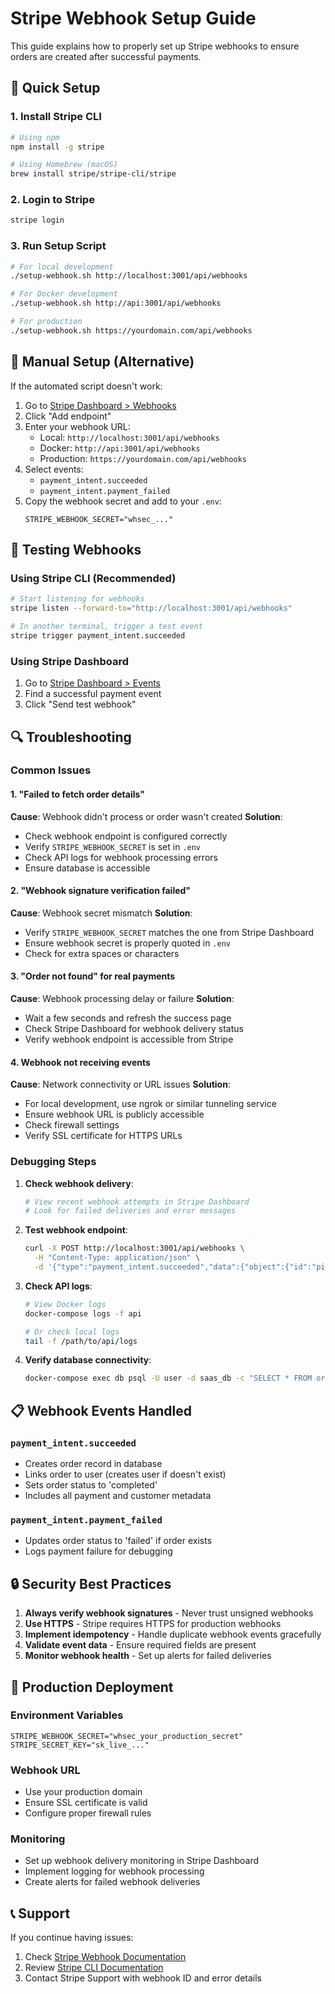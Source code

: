 # Stripe Webhook Setup Guide

This guide explains how to properly set up Stripe webhooks to ensure orders are created after successful payments.

## 🚀 Quick Setup

### 1. Install Stripe CLI
```bash
# Using npm
npm install -g stripe

# Using Homebrew (macOS)
brew install stripe/stripe-cli/stripe
```

### 2. Login to Stripe
```bash
stripe login
```

### 3. Run Setup Script
```bash
# For local development
./setup-webhook.sh http://localhost:3001/api/webhooks

# For Docker development
./setup-webhook.sh http://api:3001/api/webhooks

# For production
./setup-webhook.sh https://yourdomain.com/api/webhooks
```

## 🔧 Manual Setup (Alternative)

If the automated script doesn't work:

1. Go to [Stripe Dashboard > Webhooks](https://dashboard.stripe.com/webhooks)
2. Click "Add endpoint"
3. Enter your webhook URL:
   - Local: `http://localhost:3001/api/webhooks`
   - Docker: `http://api:3001/api/webhooks`
   - Production: `https://yourdomain.com/api/webhooks`
4. Select events:
   - `payment_intent.succeeded`
   - `payment_intent.payment_failed`
5. Copy the webhook secret and add to your `.env`:
   ```env
   STRIPE_WEBHOOK_SECRET="whsec_..."
   ```

## 🧪 Testing Webhooks

### Using Stripe CLI (Recommended)
```bash
# Start listening for webhooks
stripe listen --forward-to="http://localhost:3001/api/webhooks"

# In another terminal, trigger a test event
stripe trigger payment_intent.succeeded
```

### Using Stripe Dashboard
1. Go to [Stripe Dashboard > Events](https://dashboard.stripe.com/events)
2. Find a successful payment event
3. Click "Send test webhook"

## 🔍 Troubleshooting

### Common Issues

#### 1. "Failed to fetch order details"
**Cause**: Webhook didn't process or order wasn't created
**Solution**:
- Check webhook endpoint is configured correctly
- Verify `STRIPE_WEBHOOK_SECRET` is set in `.env`
- Check API logs for webhook processing errors
- Ensure database is accessible

#### 2. "Webhook signature verification failed"
**Cause**: Webhook secret mismatch
**Solution**:
- Verify `STRIPE_WEBHOOK_SECRET` matches the one from Stripe Dashboard
- Ensure webhook secret is properly quoted in `.env`
- Check for extra spaces or characters

#### 3. "Order not found" for real payments
**Cause**: Webhook processing delay or failure
**Solution**:
- Wait a few seconds and refresh the success page
- Check Stripe Dashboard for webhook delivery status
- Verify webhook endpoint is accessible from Stripe

#### 4. Webhook not receiving events
**Cause**: Network connectivity or URL issues
**Solution**:
- For local development, use ngrok or similar tunneling service
- Ensure webhook URL is publicly accessible
- Check firewall settings
- Verify SSL certificate for HTTPS URLs

### Debugging Steps

1. **Check webhook delivery**:
   ```bash
   # View recent webhook attempts in Stripe Dashboard
   # Look for failed deliveries and error messages
   ```

2. **Test webhook endpoint**:
   ```bash
   curl -X POST http://localhost:3001/api/webhooks \
     -H "Content-Type: application/json" \
     -d '{"type":"payment_intent.succeeded","data":{"object":{"id":"pi_test"}}}'
   ```

3. **Check API logs**:
   ```bash
   # View Docker logs
   docker-compose logs -f api

   # Or check local logs
   tail -f /path/to/api/logs
   ```

4. **Verify database connectivity**:
   ```bash
   docker-compose exec db psql -U user -d saas_db -c "SELECT * FROM orders;"
   ```

## 📋 Webhook Events Handled

### `payment_intent.succeeded`
- Creates order record in database
- Links order to user (creates user if doesn't exist)
- Sets order status to 'completed'
- Includes all payment and customer metadata

### `payment_intent.payment_failed`
- Updates order status to 'failed' if order exists
- Logs payment failure for debugging

## 🔒 Security Best Practices

1. **Always verify webhook signatures** - Never trust unsigned webhooks
2. **Use HTTPS** - Stripe requires HTTPS for production webhooks
3. **Implement idempotency** - Handle duplicate webhook events gracefully
4. **Validate event data** - Ensure required fields are present
5. **Monitor webhook health** - Set up alerts for failed deliveries

## 🚀 Production Deployment

### Environment Variables
```env
STRIPE_WEBHOOK_SECRET="whsec_your_production_secret"
STRIPE_SECRET_KEY="sk_live_..."
```

### Webhook URL
- Use your production domain
- Ensure SSL certificate is valid
- Configure proper firewall rules

### Monitoring
- Set up webhook delivery monitoring in Stripe Dashboard
- Implement logging for webhook processing
- Create alerts for failed webhook deliveries

## 📞 Support

If you continue having issues:

1. Check [Stripe Webhook Documentation](https://stripe.com/docs/webhooks)
2. Review [Stripe CLI Documentation](https://stripe.com/docs/stripe-cli)
3. Contact Stripe Support with webhook ID and error details
